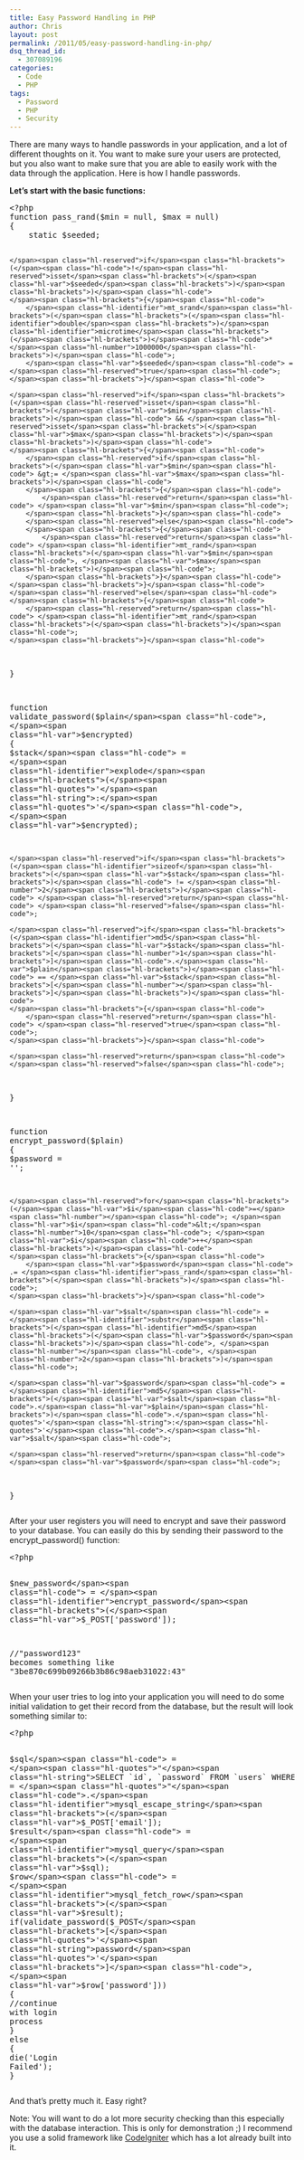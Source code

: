```yaml
---
title: Easy Password Handling in PHP
author: Chris
layout: post
permalink: /2011/05/easy-password-handling-in-php/
dsq_thread_id:
  - 307089196
categories:
  - Code
  - PHP
tags:
  - Password
  - PHP
  - Security
---
```

There are many ways to handle passwords in your application, and a lot of different thoughts on it. You want to make sure your users are protected, but you also want to make sure that you are able to easily work with the data through the application. Here is how I handle passwords.<!--more-->

**Let&#8217;s start with the basic functions:**

<div class="hl-container">
  <div class="hl-main">
    <pre><span class="hl-inlinetags">&lt;?php</span><span class="hl-code">
</span><span class="hl-reserved">function</span><span class="hl-code"> </span><span class="hl-identifier">pass_rand</span><span class="hl-brackets">(</span><span class="hl-var">$min</span><span class="hl-code"> = </span><span class="hl-reserved">null</span><span class="hl-code">, </span><span class="hl-var">$max</span><span class="hl-code"> = </span><span class="hl-reserved">null</span><span class="hl-brackets">)</span><span class="hl-code">
</span><span class="hl-brackets">{</span><span class="hl-code">
    </span><span class="hl-reserved">static</span><span class="hl-code"> </span><span class="hl-var">$seeded</span><span class="hl-code">;
 
    </span><span class="hl-reserved">if</span><span class="hl-brackets">(</span><span class="hl-code">!</span><span class="hl-reserved">isset</span><span class="hl-brackets">(</span><span class="hl-var">$seeded</span><span class="hl-brackets">)</span><span class="hl-brackets">)</span><span class="hl-code">
    </span><span class="hl-brackets">{</span><span class="hl-code">
        </span><span class="hl-identifier">mt_srand</span><span class="hl-brackets">(</span><span class="hl-brackets">(</span><span class="hl-identifier">double</span><span class="hl-brackets">)</span><span class="hl-identifier">microtime</span><span class="hl-brackets">(</span><span class="hl-brackets">)</span><span class="hl-code">*</span><span class="hl-number">1000000</span><span class="hl-brackets">)</span><span class="hl-code">;
        </span><span class="hl-var">$seeded</span><span class="hl-code"> = </span><span class="hl-reserved">true</span><span class="hl-code">;
    </span><span class="hl-brackets">}</span><span class="hl-code">
 
    </span><span class="hl-reserved">if</span><span class="hl-brackets">(</span><span class="hl-reserved">isset</span><span class="hl-brackets">(</span><span class="hl-var">$min</span><span class="hl-brackets">)</span><span class="hl-code"> && </span><span class="hl-reserved">isset</span><span class="hl-brackets">(</span><span class="hl-var">$max</span><span class="hl-brackets">)</span><span class="hl-brackets">)</span><span class="hl-code">
    </span><span class="hl-brackets">{</span><span class="hl-code">
        </span><span class="hl-reserved">if</span><span class="hl-brackets">(</span><span class="hl-var">$min</span><span class="hl-code"> &gt;= </span><span class="hl-var">$max</span><span class="hl-brackets">)</span><span class="hl-code">
        </span><span class="hl-brackets">{</span><span class="hl-code">
            </span><span class="hl-reserved">return</span><span class="hl-code"> </span><span class="hl-var">$min</span><span class="hl-code">;
        </span><span class="hl-brackets">}</span><span class="hl-code">
        </span><span class="hl-reserved">else</span><span class="hl-code">
        </span><span class="hl-brackets">{</span><span class="hl-code">
            </span><span class="hl-reserved">return</span><span class="hl-code"> </span><span class="hl-identifier">mt_rand</span><span class="hl-brackets">(</span><span class="hl-var">$min</span><span class="hl-code">, </span><span class="hl-var">$max</span><span class="hl-brackets">)</span><span class="hl-code">;
        </span><span class="hl-brackets">}</span><span class="hl-code">
    </span><span class="hl-brackets">}</span><span class="hl-code">
    </span><span class="hl-reserved">else</span><span class="hl-code">
    </span><span class="hl-brackets">{</span><span class="hl-code">
        </span><span class="hl-reserved">return</span><span class="hl-code"> </span><span class="hl-identifier">mt_rand</span><span class="hl-brackets">(</span><span class="hl-brackets">)</span><span class="hl-code">;
    </span><span class="hl-brackets">}</span><span class="hl-code">
</span><span class="hl-brackets">}</span><span class="hl-code">
 
</span><span class="hl-reserved">function</span><span class="hl-code"> </span><span class="hl-identifier">validate_password</span><span class="hl-brackets">(</span><span class="hl-var">$plain</span><span class="hl-code">, </span><span class="hl-var">$encrypted</span><span class="hl-brackets">)</span><span class="hl-code">
</span><span class="hl-brackets">{</span><span class="hl-code">
    </span><span class="hl-var">$stack</span><span class="hl-code"> = </span><span class="hl-identifier">explode</span><span class="hl-brackets">(</span><span class="hl-quotes">'</span><span class="hl-string">:</span><span class="hl-quotes">'</span><span class="hl-code">, </span><span class="hl-var">$encrypted</span><span class="hl-brackets">)</span><span class="hl-code">;
 
    </span><span class="hl-reserved">if</span><span class="hl-brackets">(</span><span class="hl-identifier">sizeof</span><span class="hl-brackets">(</span><span class="hl-var">$stack</span><span class="hl-brackets">)</span><span class="hl-code"> != </span><span class="hl-number">2</span><span class="hl-brackets">)</span><span class="hl-code"> </span><span class="hl-reserved">return</span><span class="hl-code"> </span><span class="hl-reserved">false</span><span class="hl-code">;
 
    </span><span class="hl-reserved">if</span><span class="hl-brackets">(</span><span class="hl-identifier">md5</span><span class="hl-brackets">(</span><span class="hl-var">$stack</span><span class="hl-brackets">[</span><span class="hl-number">1</span><span class="hl-brackets">]</span><span class="hl-code">.</span><span class="hl-var">$plain</span><span class="hl-brackets">)</span><span class="hl-code"> == </span><span class="hl-var">$stack</span><span class="hl-brackets">[</span><span class="hl-number"></span><span class="hl-brackets">]</span><span class="hl-brackets">)</span><span class="hl-code">
    </span><span class="hl-brackets">{</span><span class="hl-code">
        </span><span class="hl-reserved">return</span><span class="hl-code"> </span><span class="hl-reserved">true</span><span class="hl-code">;
    </span><span class="hl-brackets">}</span><span class="hl-code">
 
    </span><span class="hl-reserved">return</span><span class="hl-code"> </span><span class="hl-reserved">false</span><span class="hl-code">;
</span><span class="hl-brackets">}</span><span class="hl-code">
 
</span><span class="hl-reserved">function</span><span class="hl-code"> </span><span class="hl-identifier">encrypt_password</span><span class="hl-brackets">(</span><span class="hl-var">$plain</span><span class="hl-brackets">)</span><span class="hl-code">
</span><span class="hl-brackets">{</span><span class="hl-code">
    </span><span class="hl-var">$password</span><span class="hl-code"> = </span><span class="hl-quotes">'</span><span class="hl-quotes">'</span><span class="hl-code">;
 
    </span><span class="hl-reserved">for</span><span class="hl-brackets">(</span><span class="hl-var">$i</span><span class="hl-code">=</span><span class="hl-number"></span><span class="hl-code">; </span><span class="hl-var">$i</span><span class="hl-code">&lt;</span><span class="hl-number">10</span><span class="hl-code">; </span><span class="hl-var">$i</span><span class="hl-code">++</span><span class="hl-brackets">)</span><span class="hl-code">
    </span><span class="hl-brackets">{</span><span class="hl-code">
        </span><span class="hl-var">$password</span><span class="hl-code"> .= </span><span class="hl-identifier">pass_rand</span><span class="hl-brackets">(</span><span class="hl-brackets">)</span><span class="hl-code">;
    </span><span class="hl-brackets">}</span><span class="hl-code">
 
    </span><span class="hl-var">$salt</span><span class="hl-code"> = </span><span class="hl-identifier">substr</span><span class="hl-brackets">(</span><span class="hl-identifier">md5</span><span class="hl-brackets">(</span><span class="hl-var">$password</span><span class="hl-brackets">)</span><span class="hl-code">, </span><span class="hl-number"></span><span class="hl-code">, </span><span class="hl-number">2</span><span class="hl-brackets">)</span><span class="hl-code">;
 
    </span><span class="hl-var">$password</span><span class="hl-code"> = </span><span class="hl-identifier">md5</span><span class="hl-brackets">(</span><span class="hl-var">$salt</span><span class="hl-code">.</span><span class="hl-var">$plain</span><span class="hl-brackets">)</span><span class="hl-code">.</span><span class="hl-quotes">'</span><span class="hl-string">:</span><span class="hl-quotes">'</span><span class="hl-code">.</span><span class="hl-var">$salt</span><span class="hl-code">;
 
    </span><span class="hl-reserved">return</span><span class="hl-code"> </span><span class="hl-var">$password</span><span class="hl-code">;
</span><span class="hl-brackets">}</span></pre>
  </div>
</div>

After your user registers you will need to encrypt and save their password to your database. You can easily do this by sending their password to the encrypt_password() function:

<div class="hl-container">
  <div class="hl-main">
    <pre><span class="hl-inlinetags">&lt;?php</span><span class="hl-code">
 
</span><span class="hl-var">$new_password</span><span class="hl-code"> = </span><span class="hl-identifier">encrypt_password</span><span class="hl-brackets">(</span><span class="hl-var">$_POST</span><span class="hl-brackets">[</span><span class="hl-quotes">'</span><span class="hl-string">password</span><span class="hl-quotes">'</span><span class="hl-brackets">]</span><span class="hl-brackets">)</span><span class="hl-code">;
 
</span><span class="hl-comment">//</span><span class="hl-comment">"password123" becomes something like "3be870c699b09266b3b86c98aeb31022:43"</span><span class="hl-comment"></span></pre>
  </div>
</div>

When your user tries to log into your application you will need to do some initial validation to get their record from the database, but the result will look something similar to:

<div class="hl-container">
  <div class="hl-main">
    <pre><span class="hl-inlinetags">&lt;?php</span><span class="hl-code">
 
</span><span class="hl-var">$sql</span><span class="hl-code"> = </span><span class="hl-quotes">"</span><span class="hl-string">SELECT `id`, `password` FROM `users` WHERE `email` = </span><span class="hl-quotes">"</span><span class="hl-code">.</span><span class="hl-identifier">mysql_escape_string</span><span class="hl-brackets">(</span><span class="hl-var">$_POST</span><span class="hl-brackets">[</span><span class="hl-quotes">'</span><span class="hl-string">email</span><span class="hl-quotes">'</span><span class="hl-brackets">]</span><span class="hl-brackets">)</span><span class="hl-code">;
</span><span class="hl-var">$result</span><span class="hl-code"> = </span><span class="hl-identifier">mysql_query</span><span class="hl-brackets">(</span><span class="hl-var">$sql</span><span class="hl-brackets">)</span><span class="hl-code">;
</span><span class="hl-var">$row</span><span class="hl-code"> = </span><span class="hl-identifier">mysql_fetch_row</span><span class="hl-brackets">(</span><span class="hl-var">$result</span><span class="hl-brackets">)</span><span class="hl-code">;
</span><span class="hl-reserved">if</span><span class="hl-brackets">(</span><span class="hl-identifier">validate_password</span><span class="hl-brackets">(</span><span class="hl-var">$_POST</span><span class="hl-brackets">[</span><span class="hl-quotes">'</span><span class="hl-string">password</span><span class="hl-quotes">'</span><span class="hl-brackets">]</span><span class="hl-code">, </span><span class="hl-var">$row</span><span class="hl-brackets">[</span><span class="hl-quotes">'</span><span class="hl-string">password</span><span class="hl-quotes">'</span><span class="hl-brackets">]</span><span class="hl-brackets">)</span><span class="hl-brackets">)</span><span class="hl-code">
</span><span class="hl-brackets">{</span><span class="hl-code">
    </span><span class="hl-comment">//</span><span class="hl-comment">continue with login process</span><span class="hl-comment"></span><span class="hl-code">
</span><span class="hl-brackets">}</span><span class="hl-code">
</span><span class="hl-reserved">else</span><span class="hl-code">
</span><span class="hl-brackets">{</span><span class="hl-code">
    </span><span class="hl-reserved">die</span><span class="hl-brackets">(</span><span class="hl-quotes">'</span><span class="hl-string">Login Failed</span><span class="hl-quotes">'</span><span class="hl-brackets">)</span><span class="hl-code">;
</span><span class="hl-brackets">}</span></pre>
  </div>
</div>

And that&#8217;s pretty much it. Easy right?

Note: You will want to do a lot more security checking than this especially with the database interaction. This is only for demonstration ;) I recommend you use a solid framework like [CodeIgniter][1] which has a lot already built into it.

 [1]: http://codeigniter.com